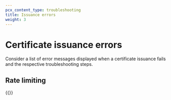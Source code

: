 ```yaml
---
pcx_content_type: troubleshooting
title: Issuance errors
weight: 3
---
```


# Certificate issuance errors

Consider a list of error messages displayed when a certificate issuance fails and the respective troubleshooting steps.

## Rate limiting

{{<render file="_error-rate-limiting.md">}}